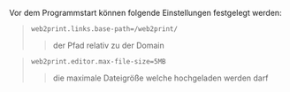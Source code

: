 Vor dem Programmstart können folgende Einstellungen festgelegt werden:


> ``web2print.links.base-path=/web2print/``
>> der Pfad relativ zu der Domain

> ``web2print.editor.max-file-size=5MB``
>> die maximale Dateigröße welche hochgeladen werden darf

